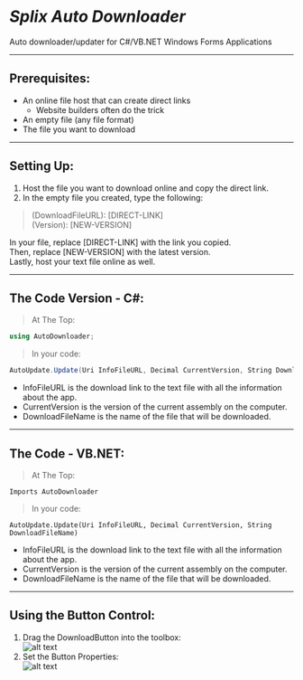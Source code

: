 # *Splix Auto Downloader*
Auto downloader/updater for C#/VB.NET Windows Forms Applications
___
## Prerequisites:
* An online file host that can create direct links
  * Website builders often do the trick
* An empty file (any file format)
* The file you want to download
___
## Setting Up:
1. Host the file you want to download online and copy the direct link.
2. In the empty file you created, type the following:
> (DownloadFileURL): [DIRECT-LINK] <br/>
> (Version): [NEW-VERSION]

In your file, replace [DIRECT-LINK] with the link you copied. <br/>
Then, replace [NEW-VERSION] with the latest version. <br/>
Lastly, host your text file online as well. <br/>
___
## The Code Version - C#:
> At The Top:
```csharp
using AutoDownloader;
```
> In your code:
```csharp
AutoUpdate.Update(Uri InfoFileURL, Decimal CurrentVersion, String DownloadFileName);
```
* InfoFileURL is the download link to the text file with all the information about the app.
* CurrentVersion is the version of the current assembly on the computer.
* DownloadFileName is the name of the file that will be downloaded.
___
## The Code - VB.NET:
> At The Top:
```vb.net
Imports AutoDownloader
```
> In your code:
```vb.net
AutoUpdate.Update(Uri InfoFileURL, Decimal CurrentVersion, String DownloadFileName)
```
* InfoFileURL is the download link to the text file with all the information about the app.
* CurrentVersion is the version of the current assembly on the computer.
* DownloadFileName is the name of the file that will be downloaded.
___
## Using the Button Control:
1. Drag the DownloadButton into the toolbox: <br/>
![alt text](https://cdn.discordapp.com/attachments/277558215506526209/406641916260909068/unknown.png "Drag Button Onto Form")
2. Set the Button Properties: <br/>
![alt text](https://cdn.discordapp.com/attachments/277558215506526209/406639950826700822/unknown.png "Set Properties")


